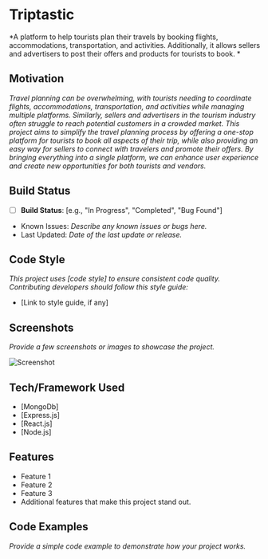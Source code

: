 # Triptastic

*A platform to help tourists plan their travels by booking flights, accommodations, transportation, and activities. Additionally, it allows sellers and advertisers to post their offers and products for tourists to book. *

## Motivation

*Travel planning can be overwhelming, with tourists needing to coordinate flights, accommodations, transportation, and activities while managing multiple platforms. Similarly, sellers and advertisers in the tourism industry often struggle to reach potential customers in a crowded market. This project aims to simplify the travel planning process by offering a one-stop platform for tourists to book all aspects of their trip, while also providing an easy way for sellers to connect with travelers and promote their offers. By bringing everything into a single platform, we can enhance user experience and create new opportunities for both tourists and vendors.*

## Build Status

- [ ] **Build Status**: [e.g., "In Progress", "Completed", "Bug Found"]
- Known Issues: *Describe any known issues or bugs here.*
- Last Updated: *Date of the last update or release.*

## Code Style

*This project uses [code style] to ensure consistent code quality. Contributing developers should follow this style guide:*

- [Link to style guide, if any]

## Screenshots

*Provide a few screenshots or images to showcase the project.*

![Screenshot](link-to-image)

## Tech/Framework Used

- [MongoDb]
- [Express.js]
- [React.js]
- [Node.js]



## Features

- Feature 1
- Feature 2
- Feature 3
- Additional features that make this project stand out.

## Code Examples

*Provide a simple code example to demonstrate how your project works.*


